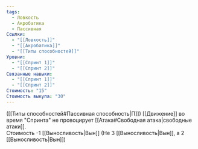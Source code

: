 ```yaml
---
tags:
  - Ловкость
  - Акробатика
  - Пассивная
Ссылки:
  - "[[Ловкость]]"
  - "[[Акробатика]]"
  - "[[Типы способностей]]"
Уровни:
  - "[[Спринт 1]]"
  - "[[Спринт 2]]"
Связанные навыки:
  - "[[Спринт 1]]"
  - "[[Спринт 2]]"
Стоимость: "15"
Стоимость выкупа: "30"
---
```

([[Типы способностей#Пассивная способность|П]]) [[Движение]] во время "Спринта" не провоцирует [[Атака#Свободная атака|свободные атаки]].  
Стоимость -1 [[Выносливость|Вын]] (Не 3 [[Выносливость|Вын]], а 2 [[Выносливость|Вын]])